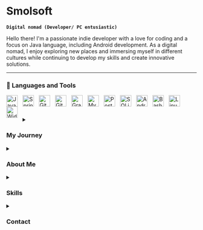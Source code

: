 # Smolsoft

**`Digital nomad (Developer/ PC entusiastic)`**

Hello there! I'm a passionate indie developer with a love for coding and a focus on Java language, including Android development. As a digital nomad, I enjoy exploring new places and immersing myself in different cultures while continuing to develop my skills and create innovative solutions.

---

### 🧰 Languages and Tools

<img align="left" alt="Java" width="30px" style="padding-right:10px;" src="https://cdn.jsdelivr.net/gh/devicons/devicon/icons/java/java-original.svg"/>
<img align="left" alt="Spring" width="30px" style="padding-right:10px;" src="https://cdn.jsdelivr.net/gh/devicons/devicon/icons/spring/spring-original.svg" />
<img align="left" alt="Git" width="30px" style="padding-right:10px;" src="https://cdn.jsdelivr.net/gh/devicons/devicon/icons/git/git-original.svg" />
<img align="left" alt="GitHub" width="30px" style="padding-right:10px;" src="https://cdn.jsdelivr.net/gh/devicons/devicon/icons/github/github-original.svg" />
<img align="left" alt="Gradle" width="30px" style="padding-right:10px;" src="https://cdn.jsdelivr.net/gh/devicons/devicon/icons/gradle/gradle-plain.svg" />
<img align="left" alt="MySQL" width="30px" style="padding-right:10px;"src="https://cdn.jsdelivr.net/gh/devicons/devicon/icons/mysql/mysql-original-wordmark.svg" />
<img align="left" alt="PostgreSQL" width="30px" style="padding-right:10px;"src="https://cdn.jsdelivr.net/gh/devicons/devicon/icons/postgresql/postgresql-original-wordmark.svg"/>
<img align="left" alt="SQLite" width="30px" style="padding-right:10px;"src="https://cdn.jsdelivr.net/gh/devicons/devicon/icons/sqlite/sqlite-original-wordmark.svg"/>
<img align="left" alt="Android" width="30px" style="padding-right:10px;"src="https://cdn.jsdelivr.net/gh/devicons/devicon/icons/android/android-original-wordmark.svg"/>
<img align="left" alt="Bash" width="30px" style="padding-right:10px;" src="https://cdn.jsdelivr.net/gh/devicons/devicon/icons/bash/bash-original.svg" />
<img align="left" alt="Linux" width="30px" style="padding-right:10px;" src="https://cdn.jsdelivr.net/gh/devicons/devicon/icons/linux/linux-original.svg" />
<img align="left" alt="Widnows" width="30px" style="padding-right:10px;" src="https://cdn.jsdelivr.net/gh/devicons/devicon/icons/windows8/windows8-original.svg" />
<br />

# 

###

<details> <summary><h3>  My Journey</h3></summary>
Coding quickly became a passion for me after I realized that it was what I truly loved to do. It became an obsession, and I eagerly jumped into the world of coding, starting with Android development. It was during this journey that I discovered my fondness for Java. There's just something about this programming language that clicks with me, and I found myself drawn to its syntax and capabilities. It has been an exciting and fulfilling experience exploring the depths of Java and honing my skills in Android development. I am constantly motivated to learn and improve, as coding has become an integral part of my life's journey.
</details>

 <details><summary><h3>  About Me</h3></summary> 
I have expertise in Java and a solid understanding of logic and problem-solving. I am also proficient in Android development, including building mobile applications using Java and Android Studio. I am constantly seeking new challenges and opportunities to expand my knowledge and capabilities. My curiosity and passion for coding drive me to continuously learn and stay up-to-date with the latest developments in the tech industry. </details>

<details> <summary><h3>  Skills</h3></summary>
<br><b>Java:</b>
<br> I have extensive experience in Java programming, including object-oriented programming, data structures, and algorithms. I've used popular Java frameworks such as Spring and Hibernate.  </br>
<br><b>Android Development:</b>
<br> I have hands-on experience in developing Android applications using Java and Android Studio, including UI/UX design, API integration, and app deployment to the Google Play Store.  </br>
<br><b>Version Control:</b>
<br> I am skilled in using Git, a widely used version control system, to manage and collaborate on codebase efficiently. </br>
<br><b>Problem-Solving:</b>
<br> I have a strong analytical mindset and enjoy solving complex problems through critical thinking and logical reasoning.  </br>
<br><b>Continuous Learning:</b>
<br> I am always eager to learn new technologies and tools, and I proactively stay updated with the latest advancements in the field of software development.  </br> 
</details>

<details><summary><h3>  Contact</h3></summary>
If you're interested in collaborating on a project or have any questions, feel free to reach out to me via email or through my GitHub repository. I am always open to new opportunities and look forward to connecting with fellow developers and technology enthusiasts.

Let's create innovative solutions together!
[blog]: https://smolsoft.blogspot.com 
</details>

